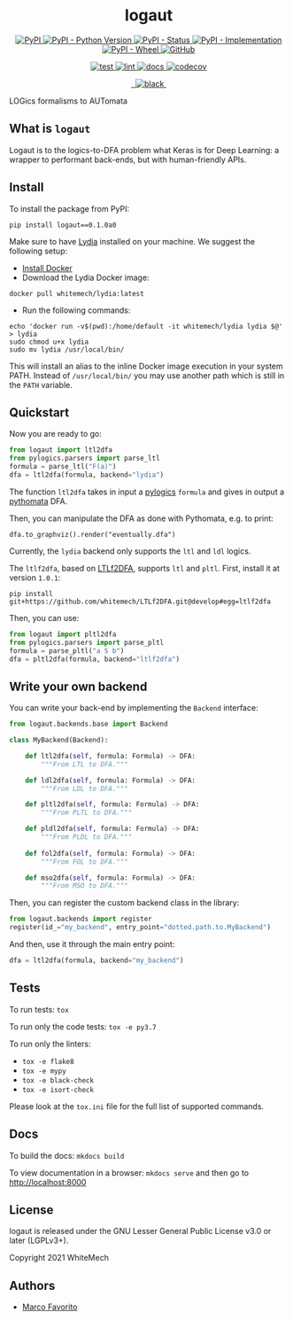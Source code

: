 <h1 align="center">
  <b>logaut</b>
</h1>

<p align="center">
  <a href="https://pypi.org/project/logaut">
    <img alt="PyPI" src="https://img.shields.io/pypi/v/logaut">
  </a>
  <a href="https://pypi.org/project/logaut">
    <img alt="PyPI - Python Version" src="https://img.shields.io/pypi/pyversions/logaut" />
  </a>
  <a href="">
    <img alt="PyPI - Status" src="https://img.shields.io/pypi/status/logaut" />
  </a>
  <a href="">
    <img alt="PyPI - Implementation" src="https://img.shields.io/pypi/implementation/logaut">
  </a>
  <a href="">
    <img alt="PyPI - Wheel" src="https://img.shields.io/pypi/wheel/logaut">
  </a>
  <a href="https://github.com/whitemech/logaut/blob/master/LICENSE">
    <img alt="GitHub" src="https://img.shields.io/github/license/marcofavorito/logaut">
  </a>
</p>
<p align="center">
  <a href="">
    <img alt="test" src="https://github.com/whitemech/logaut/workflows/test/badge.svg">
  </a>
  <a href="">
    <img alt="lint" src="https://github.com/whitemech/logaut/workflows/lint/badge.svg">
  </a>
  <a href="">
    <img alt="docs" src="https://github.com/whitemech/logaut/workflows/docs/badge.svg">
  </a>
  <a href="https://codecov.io/gh/marcofavorito/logaut">
    <img alt="codecov" src="https://codecov.io/gh/marcofavorito/logaut/branch/master/graph/badge.svg?token=FG3ATGP5P5">
  </a>
</p>
<p align="center">
  <a href="https://img.shields.io/badge/flake8-checked-blueviolet">
    <img alt="" src="https://img.shields.io/badge/flake8-checked-blueviolet">
  </a>
  <a href="https://img.shields.io/badge/mypy-checked-blue">
    <img alt="" src="https://img.shields.io/badge/mypy-checked-blue">
  </a>
  <a href="https://img.shields.io/badge/code%20style-black-black">
    <img alt="black" src="https://img.shields.io/badge/code%20style-black-black" />
  </a>
  <a href="https://www.mkdocs.org/">
    <img alt="" src="https://img.shields.io/badge/docs-mkdocs-9cf">
  </a>
</p>


LOGics formalisms to AUTomata

## What is `logaut`

Logaut is to the logics-to-DFA problem
what Keras is for Deep Learning:
a wrapper to performant back-ends,
but with human-friendly APIs.

## Install

To install the package from PyPI:
```
pip install logaut==0.1.0a0
```

Make sure to have [Lydia](https://github.com/whitemech/lydia) 
installed on your machine.
We suggest the following setup:

- [Install Docker](https://www.docker.com/get-started)
- Download the Lydia Docker image:
```
docker pull whitemech/lydia:latest
```
- Run the following commands:
```
echo 'docker run -v$(pwd):/home/default -it whitemech/lydia lydia $@' > lydia
sudo chmod u+x lydia
sudo mv lydia /usr/local/bin/
```

This will install an alias to the inline Docker image execution
in your system PATH. Instead of `/usr/local/bin/`
you may use another path which is still in the `PATH` variable.

## Quickstart

Now you are ready to go:
```python
from logaut import ltl2dfa
from pylogics.parsers import parse_ltl
formula = parse_ltl("F(a)")
dfa = ltl2dfa(formula, backend="lydia")
```

The function `ltl2dfa` takes in input a 
[pylogics](https://github.com/whitemech/pylogics) 
`formula` and gives in output
a [pythomata](https://github.com/whitemech/pythomata) DFA.

Then, you can manipulate the DFA as done with Pythomata,
e.g. to print:
```
dfa.to_graphviz().render("eventually.dfa")
```

Currently, the `lydia` backend only supports
the `ltl` and `ldl` logics.

The `ltlf2dfa`, based on 
[LTLf2DFA](https://github.com/whitemech/LTLf2DFA/),
supports `ltl` and `pltl`.
First, install it at version `1.0.1`:
```
pip install git+https://github.com/whitemech/LTLf2DFA.git@develop#egg=ltlf2dfa
```

Then, you can use:
```python
from logaut import pltl2dfa
from pylogics.parsers import parse_pltl
formula = parse_pltl("a S b")
dfa = pltl2dfa(formula, backend="ltlf2dfa")
```

## Write your own backend

You can write your back-end by implementing
the `Backend` interface:

```python
from logaut.backends.base import Backend

class MyBackend(Backend):

    def ltl2dfa(self, formula: Formula) -> DFA:
        """From LTL to DFA."""

    def ldl2dfa(self, formula: Formula) -> DFA:
        """From LDL to DFA."""

    def pltl2dfa(self, formula: Formula) -> DFA:
        """From PLTL to DFA."""

    def pldl2dfa(self, formula: Formula) -> DFA:
        """From PLDL to DFA."""
        
    def fol2dfa(self, formula: Formula) -> DFA:
        """From FOL to DFA."""

    def mso2dfa(self, formula: Formula) -> DFA:
        """From MSO to DFA."""
```

Then, you can register the custom backend
class in the library:

```python
from logaut.backends import register
register(id_="my_backend", entry_point="dotted.path.to.MyBackend")
```

And then, use it through the main entry point:
```python
dfa = ltl2dfa(formula, backend="my_backend")
```

## Tests

To run tests: `tox`

To run only the code tests: `tox -e py3.7`

To run only the linters: 
- `tox -e flake8`
- `tox -e mypy`
- `tox -e black-check`
- `tox -e isort-check`

Please look at the `tox.ini` file for the full list of supported commands. 

## Docs

To build the docs: `mkdocs build`

To view documentation in a browser: `mkdocs serve`
and then go to [http://localhost:8000](http://localhost:8000)

## License

logaut is released under the GNU Lesser General Public License v3.0 or later (LGPLv3+).

Copyright 2021 WhiteMech

## Authors

- [Marco Favorito](https://marcofavorito.me/)
